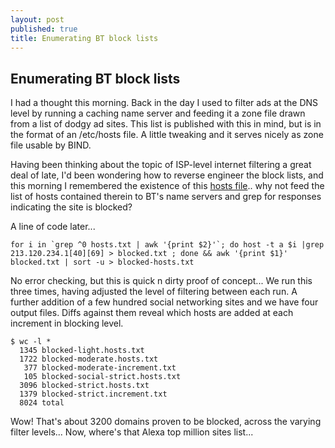 ```yaml
---
layout: post
published: true
title: Enumerating BT block lists
---
```


## Enumerating BT block lists

I had a thought this morning. Back in the day I used to filter ads at the DNS level by running a caching name server and feeding it a zone file drawn from a list of dodgy ad sites. This list is published with this in mind, but is in the format of an /etc/hosts file. A little tweaking and it serves nicely as zone file usable by BIND.

Having been thinking about the topic of ISP-level internet filtering a great deal of late, I'd been wondering how to reverse engineer the block lists, and this morning I remembered the existence of this [hosts file](http://winhelp2002.mvps.org/hosts.txt).. why not feed the list of hosts contained therein to BT's name servers and grep for responses indicating the site is blocked?

A line of code later...

```
for i in `grep ^0 hosts.txt | awk '{print $2}'`; do host -t a $i |grep 213.120.234.1[40][69] > blocked.txt ; done && awk '{print $1}' blocked.txt | sort -u > blocked-hosts.txt
```

No error checking, but this is quick n dirty proof of concept... We run this three times, having adjusted the level of filtering between each run. A further addition of a few hundred social networking sites and we have four output files. Diffs against them reveal which hosts are added at each increment in blocking level.

```
$ wc -l *
  1345 blocked-light.hosts.txt
  1722 blocked-moderate.hosts.txt
   377 blocked-moderate-increment.txt
   105 blocked-social-strict.hosts.txt
  3096 blocked-strict.hosts.txt
  1379 blocked-strict.increment.txt
  8024 total
```

Wow! That's about 3200 domains proven to be blocked, across the varying filter levels... Now, where's that Alexa top million sites list...




